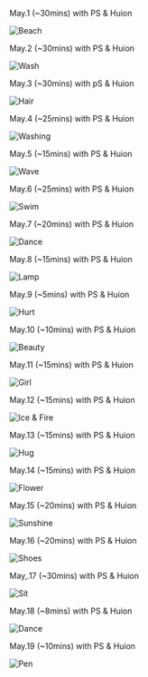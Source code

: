 May.1 (~30mins) with PS & Huion

![Beach](1.jpg)

May.2 (~30mins) with PS & Huion

![Wash](2.jpg)

May.3 (~30mins) with pS & Huion

![Hair](3.jpg)

May.4 (~25mins) with PS & Huion

![Washing](4.jpg)

May.5 (~15mins) with PS & Huion

![Wave](5.jpg)

May.6 (~25mins) with PS & Huion

![Swim](6.jpg)

May.7 (~20mins) with PS & Huion

![Dance](7.jpg)

May.8 (~15mins) with PS & Huion

![Lamp](8.jpg)

May.9 (~5mins) with PS & Huion

![Hurt](9.jpg)

May.10 (~10mins) with PS & Huion

![Beauty](10.jpg)

May.11 (~15mins) with PS & Huion

![Girl](11.jpg)

May.12 (~15mins) with PS & Huion

![Ice & Fire](12.jpg)

May.13 (~15mins) with PS & Huion

![Hug](13.jpg)

May.14 (~15mins) with PS & Huion

![Flower](14.jpg)

May.15 (~20mins) with PS & Huion

![Sunshine](15.jpg)

May.16 (~20mins) with PS & Huion 

![Shoes](16.jpg)

May,.17 (~30mins) with PS & Huion

![Sit](17.jpg)

May.18 (~8mins) with PS & Huion

![Dance](18.jpg)

May.19 (~10mins) with PS & Huion

![Pen](19.jpg)

